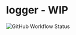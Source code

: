 # logger - WIP

![GitHub Workflow Status](https://img.shields.io/github/workflow/status/easybotjs/logger/Node%20CI?style=for-the-badge)
